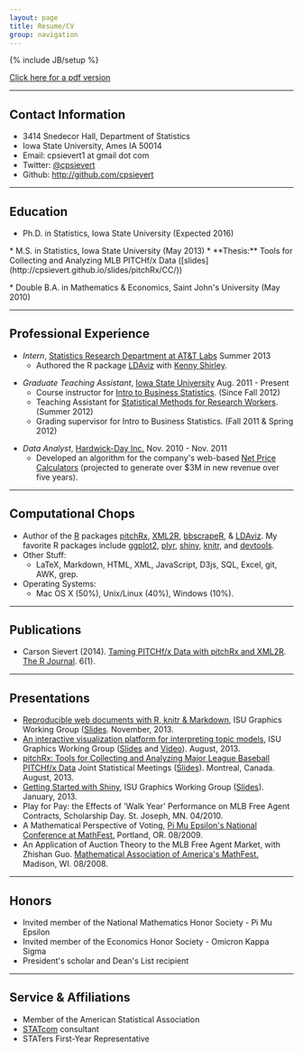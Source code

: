 ```yaml
---
layout: page
title: Resume/CV
group: navigation
---
```

{% include JB/setup %}

[Click here for a pdf version](http://cpsievert.github.io/carson_sievert.pdf)

---

## Contact Information
* 3414 Snedecor Hall, Department of Statistics
* Iowa State University, Ames IA 50014
* Email: cpsievert1 at gmail dot com
* Twitter: [@cpsievert](http://twitter.com/cpsievert)
* Github: <http://github.com/cpsievert>

---

## Education
* Ph.D. in Statistics, Iowa State University (Expected 2016)
<p></p>
* M.S. in Statistics, Iowa State University (May 2013)
	* **Thesis:** Tools for Collecting and Analyzing MLB PITCHf/x Data ([slides](http://cpsievert.github.io/slides/pitchRx/CC/))
<p></p>
* Double B.A. in Mathematics & Economics, Saint John's University (May 2010)

---

## Professional Experience

* *Intern*, [Statistics Research Department at AT&T Labs](http://stats.research.att.com/) Summer 2013
	* Authored the R package [LDAviz](https://github.com/kshirley/LDAviz) with [Kenny Shirley](http://www2.research.att.com/~kshirley/).
	
<p></p>

* *Graduate Teaching Assistant*, [Iowa State University](http://www.stat.iastate.edu/) Aug. 2011 - Present
	* Course instructor for [Intro to Business Statistics](http://www.registrar.iastate.edu/catalog/2009-11/courses/stat.html#200). (Since Fall 2012)
	* Teaching Assistant for [Statistical Methods for Research Workers](http://www.registrar.iastate.edu/catalog/2009-11/courses/stat.html#400). (Summer 2012)
    * Grading supervisor for Intro to Business Statistics. (Fall 2011 & Spring 2012)

<p></p>

* *Data Analyst*, [Hardwick-Day Inc.](http://hardwickday.com/) Nov. 2010 - Nov. 2011
    * Developed an algorithm for the company's web-based [Net Price Calculators](http://hardwickday.com/capabilities/net-price-calculator) (projected to generate over $3M in new revenue over five years).
    
--- 
    
## Computational Chops
* Author of the [R](http://cran.r-project.org/) packages [pitchRx](http://cran.r-project.org/web/packages/pitchRx/), [XML2R](http://cran.r-project.org/web/packages/XML2R/index.html), [bbscrapeR](https://github.com/cpsievert/bbscrapeR), & [LDAviz](https://github.com/kshirley/LDAviz). My favorite R packages include [ggplot2](http://cran.r-project.org/web/packages/ggplot2/index.html), [plyr](http://cran.r-project.org/web/packages/plyr/index.html), [shiny](http://cran.r-project.org/web/packages/shiny/index.html), [knitr](http://cran.r-project.org/web/packages/knitr/index.html), and [devtools](http://cran.r-project.org/web/packages/devtools/index.html).
* Other Stuff:
	* LaTeX, Markdown, HTML, XML, JavaScript, D3js, SQL, Excel, git, AWK, grep.
* Operating Systems:
	* Mac OS X (50%), Unix/Linux (40%), Windows (10%).
  
---
  
## Publications
* Carson Sievert (2014). [Taming PITCHf/x Data with pitchRx and XML2R](http://journal.r-project.org/archive/accepted/sievert.pdf). [The R Journal](http://journal.r-project.org/). 6(1).
	
---
	
## Presentations
* [Reproducible web documents with R, knitr & Markdown](http://www.stat.iastate.edu/seminars/seminar.html?id=968), ISU Graphics Working Group ([Slides](http://cpsievert.github.io/slides/markdown/). November, 2013.
* [An interactive visualization platform for interpreting topic models](http://www.stat.iastate.edu/seminars/seminar.html?id=946), ISU Graphics Working Group ([Slides](http://cpsievert.github.io/slides/LDA/0926/) and [Video](https://www.dropbox.com/s/datl8sshpp859sh/LDAviz.mov)). August, 2013.
* [pitchRx: Tools for Collecting and Analyzing Major League Baseball PITCHf/x Data](http://www.amstat.org/meetings/jsm/2013/onlineprogram/AbstractDetails.cfm?abstractid=309308) Joint Statistical Meetings ([Slides](http://cpsievert.github.io/slides/pitchRx/jsm/)). Montreal, Canada. August, 2013.
* [Getting Started with Shiny](http://www.stat.iastate.edu/seminars/seminar.html?id=828), ISU Graphics Working Group ([Slides](http://cpsievert.github.com/slides/shiny/index.html)). January, 2013.
* Play for Pay: the Effects of 'Walk Year' Performance on MLB Free Agent Contracts, Scholarship Day. St. Joseph, MN. 04/2010.
* A Mathematical Perspective of Voting, [Pi Mu Epsilon's National Conference at MathFest.](http://www.maa.org/abstracts/mf2009-studentbook.pdf) Portland, OR. 08/2009.
* An Application of Auction Theory to the MLB Free Agent Market, with Zhishan Guo. [Mathematical Association of America's MathFest.](http://www.maa.org/abstracts/mf2008-studentbook.pdf) Madison, WI. 08/2008.

---

## Honors
* Invited member of the National Mathematics Honor Society - Pi Mu Epsilon
* Invited member of the Economics Honor Society - Omicron Kappa Sigma
* President's scholar and Dean's List recipient

---

## Service & Affiliations
* Member of the American Statistical Association
* [STATcom](http://streaming.stat.iastate.edu/~STATCOM/) consultant
* STATers First-Year Representative